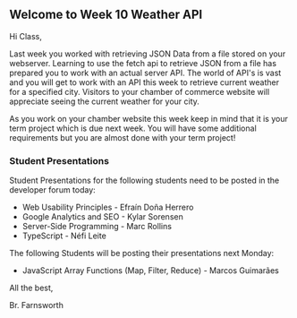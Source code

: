 ## Welcome to Week 10 Weather API

Hi Class,  

Last week you worked with retrieving JSON Data from a file stored on your webserver. Learning to use the fetch api to retrieve JSON from a file has prepared you to work with an actual server API.  The world of API's is vast and you will get to work with an API this week to retrieve current weather for a specified city. Visitors to your chamber of commerce website will appreciate seeing the current weather for your city.

As you work on your chamber website this week keep in mind that it is your term project which is due next week.  You will have some additional requirements but you are almost done with your term project!

### Student Presentations
Student Presentations for the following students need to be posted in the developer forum today:
- Web Usability Principles - Efraín Doña Herrero
- Google Analytics and SEO - Kylar Sorensen
- Server-Side Programming - Marc Rollins
- TypeScript - Néfi Leite

The following Students will be posting their presentations next Monday:

- JavaScript Array Functions (Map, Filter, Reduce) - Marcos Guimarães



All the best,

Br. Farnsworth
